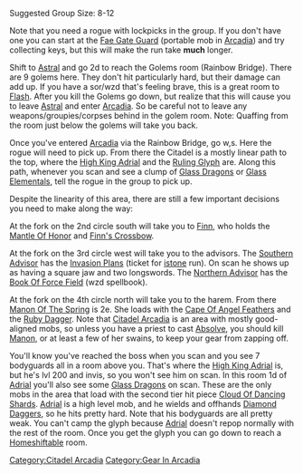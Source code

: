Suggested Group Size: 8-12

Note that you need a rogue with lockpicks in the group. If you don't
have one you can start at the [Fae Gate
Guard](Fae_Gate_Guard "wikilink") (portable mob in
[Arcadia](:Category:Arcadia.md "wikilink")) and try collecting keys, but
this will make the run take **much** longer.

Shift to [Astral](:Category:Astral.md "wikilink") and go 2d to reach the
Golems room (Rainbow Bridge). There are 9 golems here. They don't hit
particularly hard, but their damage can add up. If you have a sor/wzd
that's feeling brave, this is a great room to [Flash](Flash "wikilink").
After you kill the Golems go down, but realize that this will cause you
to leave [Astral](:Category:Astral.md "wikilink") and enter
[Arcadia](:Category:Arcadia.md "wikilink"). So be careful not to leave
any weapons/groupies/corpses behind in the golem room. Note: Quaffing
from the room just below the golems will take you back.

Once you've entered [Arcadia](:Category:Arcadia.md "wikilink") via the
Rainbow Bridge, go w,s. Here the rogue will need to pick up. From there
the Citadel is a mostly linear path to the top, where the [High King
Adrial](High_King_Adrial "wikilink") and the [Ruling
Glyph](Ruling_Glyph "wikilink") are. Along this path, whenever you scan
and see a clump of [Glass Dragons](Glass_Dragon "wikilink") or [Glass
Elementals](Glass_Elemental "wikilink"), tell the rogue in the group to
pick up.

Despite the linearity of this area, there are still a few important
decisions you need to make along the way:

At the fork on the 2nd circle south will take you to
[Finn](Finn "wikilink"), who holds the [Mantle Of
Honor](Mantle_Of_Honor "wikilink") and [Finn's
Crossbow](Finn's_Crossbow "wikilink").

At the fork on the 3rd circle west will take you to the advisors. The
[Southern Advisor](Southern_Advisor "wikilink") has the [Invasion
Plans](Invasion_Plans "wikilink") (ticket for
[istone](Inferno_Stone.md "wikilink") run). On scan he shows up as
having a square jaw and two longswords. The [Northern
Advisor](Northern_Advisor "wikilink") has the [Book Of Force
Field](Book_Of_Force_Field "wikilink") (wzd spellbook).

At the fork on the 4th circle north will take you to the harem. From
there [Manon Of The Spring](Manon_Of_The_Spring "wikilink") is 2e. She
loads with the [Cape Of Angel
Feathers](Cape_Of_Angel_Feathers "wikilink") and the [Ruby
Dagger](Ruby_Dagger "wikilink"). Note that [Citadel
Arcadia](:Category:Citadel_Arcadia.md "wikilink") is an area with mostly
good-aligned mobs, so unless you have a priest to cast
[Absolve](Absolve "wikilink"), you should kill
[Manon](Manon_Of_The_Spring.md "wikilink"), or at least a few of her
swains, to keep your gear from zapping off.

You'll know you've reached the boss when you scan and you see 7
bodyguards all in a room above you. That's where the [High King
Adrial](High_King_Adrial "wikilink") is, but he's lvl 200 and invis, so
you won't see him on scan. In this room 1d of
[Adrial](High_King_Adrial.md "wikilink") you'll also see some [Glass
Dragons](Glass_Dragon "wikilink") on scan. These are the only mobs in
the area that load with the second tier hit piece [Cloud Of Dancing
Shards](Cloud_Of_Dancing_Shards "wikilink").
[Adrial](High_King_Adrial.md "wikilink") is a high level mob, and he
wields and offhands [Diamond Daggers](Diamond_Dagger "wikilink"), so he
hits pretty hard. Note that his bodyguards are all pretty weak. You
can't camp the glyph because [Adrial](High_King_Adrial.md "wikilink")
doesn't repop normally with the rest of the room. Once you get the glyph
you can go down to reach a [Homeshiftable](Homeshift "wikilink") room.

[Category:Citadel Arcadia](Category:Citadel_Arcadia "wikilink")
[Category:Gear In Arcadia](Category:Gear_In_Arcadia "wikilink")

